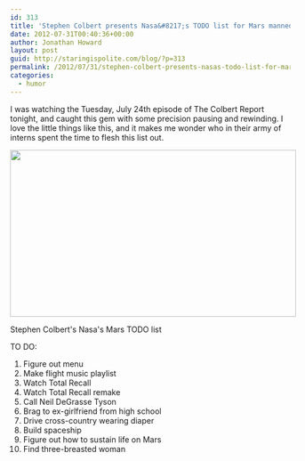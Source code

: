 ```yaml
---
id: 313
title: 'Stephen Colbert presents Nasa&#8217;s TODO list for Mars manned spaceflight'
date: 2012-07-31T00:40:36+00:00
author: Jonathan Howard
layout: post
guid: http://staringispolite.com/blog/?p=313
permalink: /2012/07/31/stephen-colbert-presents-nasas-todo-list-for-mars-manned-spaceflight/
categories:
  - humor
---
```

I was watching the Tuesday, July 24th episode of The Colbert Report tonight, and caught this gem with some precision pausing and rewinding. I love the little things like this, and it makes me wonder who in their army of interns spent the time to flesh this list out.

<div class="wp-caption aligncenter" style="width: 524px">
  <a href="http://www.hulu.com/watch/384036"><img class="  " title="Stephen Colbert's Nasa's Mars TODO list" src="http://i.imgur.com/sY88G.png?1" alt="" width="514" height="300" /></a>
  
  <p class="wp-caption-text">
    Stephen Colbert's Nasa's Mars TODO list
  </p>
</div>

<!--more-->TO DO:

  1. Figure out menu
  2. Make flight music playlist
  3. Watch Total Recall
  4. Watch Total Recall remake
  5. Call Neil DeGrasse Tyson
  6. Brag to ex-girlfriend from high school
  7. Drive cross-country wearing diaper
  8. Build spaceship
  9. Figure out how to sustain life on Mars
 10. Find three-breasted woman